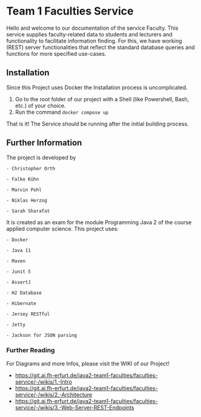 # Team 1 Faculties Service 

Hello and welcome to our documentation of the service Faculty. This service supplies faculty-related data to students and lecturers and functionality to facilitate information finding. For this, we have working (REST) server functionalities that reflect the standard database queries and functions for more specified use-cases.  


## Installation

Since this Project uses Docker the Installation process is uncomplicated. 

1. Go to the root folder of our project with a Shell (like Powershell, Bash, etc.) of your choice.
2. Run the command `docker compose up`

That is it! The Service should be running after the initial building process.


## Further Information

The project is developed by 

    - Christopher Orth 

    - Falko Kühn 

    - Marvin Pohl 

    - Niklas Herzog 

    - Sarah Sharafat 

It is created as an exam for the module Programming Java 2 of the course applied computer science. This project uses: 

    - Docker 
    
    - Java 11 

    - Maven 

    - Junit 5 

    - AssertJ
    
    - H2 Database
    
    - Hibernate 

    - Jersey RESTful 

    - Jetty 

    - Jackson for JSON parsing

### Further Reading

For Diagrams and more Infos, please visit the WIKI of our Project!

- https://git.ai.fh-erfurt.de/java2-team1-faculties/faculties-service/-/wikis/1.-Intro
- https://git.ai.fh-erfurt.de/java2-team1-faculties/faculties-service/-/wikis/2.-Architecture
- https://git.ai.fh-erfurt.de/java2-team1-faculties/faculties-service/-/wikis/3.-Web-Server-REST-Endpoints
